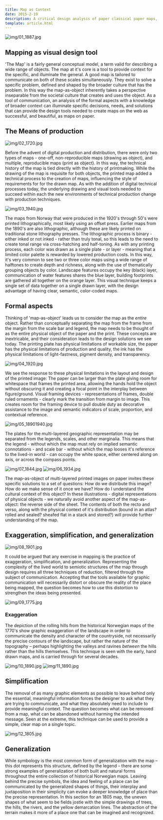 ```yaml
---
title: Map as Context
date: 2015-2-19
description: A critical design analysis of paper classical paper maps, focusing on examples from historical Norwegian  maps circa 1770—1940.
template: article.html
---
```


![img/01_1887.jpg](https://cloud.githubusercontent.com/assets/1987772/4670754/c94b6170-5579-11e4-8e9a-673295c3487c.jpg)

## Mapping as visual design tool

'The Map' is a fairly general conceptual model, a term  valid for describing a wide range of objects. The map at it's core is a tool to provide context for the specific, and illuminate the general. A good map is tailored to communicate on both of these scales simultaneously. They exist to solve a specific problem, defined and shaped by the broader culture that has the problem. In this way the map-as-object inherently takes a perspective inseparable from the societal culture that creates and uses the object. As a tool of communication, an analysis of the formal aspects with a knowledge of broader context can illuminate specific decisions, needs, and solutions that can provide the design tools needed to create maps on the web as successful, and beautiful, as maps on paper.

## The Means of production

![img/02_1720.jpg](https://cloud.githubusercontent.com/assets/1987772/4670802/20a9ed56-557a-11e4-8361-aeff9b20f4ef.jpg)

Before the advent of digital production and distribution, there were only two types of maps - one-off, non-reproducible maps (drawing as object), and multiple, reproducible maps (print as object). In this way, the technical history of the map is tied directly with the history of printmaking. While the drawing of the map is requisite for both objects, the printed map added a technical process to the creation of maps, influencing the style of requirements for for the drawn map. As with the addition of digital technical processes today, the underlying drawing and visual tools needed to succeed within each the new environments of technical production change with production techniques.

![img/03_1940.jpg](https://cloud.githubusercontent.com/assets/1987772/4670833/61b34b62-557a-11e4-9a8d-f5355b76b81c.jpg)

The maps from Norway that were produced in the 1920's through 50's were printed lithographically, most likely using an offset press. Earlier maps from the 1890's are also lithographic, although these are likely printed on traditional stone lithography presses. The lithographic process is binary - either inked or not inked - rather than truly tonal, so this leads to the need to create tonal range via cross-hatching and half-toning. As with any printing process, each color was drawn as a single plate - or layer - meaning that a limited color palette is rewarded by lowered production costs. In this way, it's very common to see two or three color maps using a wide range of halftones to create depth and richness, along with the use of thematically grouping objects by color. Landscape features occupy the key (black) layer, communication of water features shares the blue layer, building footprints are gathered all together on the orange layer. This visual technique keeps a single set of data together on a single drawn layer, with the design advantage of having clear, semantic, color-coded maps.

## Formal aspects
Thinking of 'map-as-object' leads us to consider the map as the *entire* object. Rather than conceptually separating the map from the frame from the margin from the scale bar and legend, the map needs to be thought of as the entire physical object of the paper and the print. These concepts are inextricable, and their consideration leads to the design solutions we see today. The printing plate has physical limitations of workable size, the paper has the physical limitations of production and quality, the ink has the physical limitations of light-fastness, pigment density, and transparency.

![img/04_1920.jpg](https://cloud.githubusercontent.com/assets/1987772/4670899/28807e0e-557b-11e4-88b5-0e5fb9decf5e.jpg)

We see the response to these physical limitations in the layout and design of the printed image: The paper can be larger than the plate giving room for whitespace that frames the printed area, allowing the hands hold the object without obscuring it and creating a focal point in the interplay between figure/ground. Visual framing devices - representations of frames, double ruled ornaments - clearly mark the transition from margin to image. This creates room for the framing device to pull double duty as decorative assistance to the image and semantic indicators of scale, proportion, and contextual reference.

![img/05_18901940.jpg](https://cloud.githubusercontent.com/assets/1987772/4670943/a0bc87d2-557b-11e4-977a-8781e6baae92.jpg)

The plates for the multi-layered geographic representation may be separated from the legends, scales, and other marginalia. This means that the legend - without which the map must rely on implied semantic connotations - and scale bar - without which the map looses it's reference to the lived-in world - can occupy the white space, either centered along on axis, or across the compass points.

![img/07_1844.jpg](https://cloud.githubusercontent.com/assets/1987772/4671011/7771b5a4-557c-11e4-8e42-7612e28e864f.jpg)
![img/06_1934.jpg](https://cloud.githubusercontent.com/assets/1987772/4670992/47530346-557c-11e4-9489-391840bcaa9a.jpg)

The map-as-object of multi-layered printed images on paper invites these specific solutions to a set of questions: How do we distribute this image? How do we make sense of it once we have? How do I understand the cultural context of this object? In these illustrations - digital representations of physical objects - we naturally avoid another aspect of the map-as-object: the reverse side of the sheet. The contents of both the recto and verso, along with the physical context of it's distribution (bound in an atlas? rolled and sealed? sheafed flat in a stack and stored?) will provide further understanding of the map.

## Exaggeration, simplification, and generalization

![img/08_1901.jpg](https://cloud.githubusercontent.com/assets/1987772/4671023/a6e7f7e4-557c-11e4-934e-2d6aa4057ce8.jpg)

It could be argued that any exercise in mapping is the practice of exaggeration, simplification, and generalization. Representing the complexity of the lived world to semiotic structures of the map through design requires all three techniques of reduction, filtered through the subject of communication. Accepting that the tools available for graphic communication will necessarily distort or obscure the reality of the place being mapped, the question becomes how to use this distortion to strengthen the ideas being presented.

![img/09_1775.jpg](https://cloud.githubusercontent.com/assets/1987772/4671042/c9cdc4e6-557c-11e4-82b7-cdffb821ce0e.jpg)

### Exaggeration
The depiction of the rolling hills from the historical Norwegian maps of the 1770's show graphic exaggeration of the landscape in order to communicate the density and character of the countryside, not necessarily the precise contours of the landscape, but rather the nature of the topography – perhaps highlighting the valleys and ravines _between_ the hills rather than the hills themselves. This technique is seen with the early, hand drawn maps, and is carried through for several decades.

![img/10_1890.jpg](https://cloud.githubusercontent.com/assets/1987772/4671055/ff8c8824-557c-11e4-92bf-b32540895071.jpg)
![img/11_1890.jpg](https://cloud.githubusercontent.com/assets/1987772/4671070/23257ff2-557d-11e4-937d-54e37568f8b2.jpg)

## Simplification
The removal of as many graphic elements as possible to leave behind only the essential, meaningful information forces the designer to ask what they are trying to communicate, and what they absolutely need to include to provide meaningful context. The question becomes what can be removed from a map, what can be abandoned without harming the intended message. Seen at the extreme, this technique can be used to provide a simple, clear map on a single topic.

![img/12_1805.jpg](https://cloud.githubusercontent.com/assets/1987772/4671087/504b3440-557d-11e4-925a-8fbd0d139c9b.jpg)

## Generalization
While symbology is the most common form of generalization with the map – this dot represents this structure, defined by the legend – there are some strong examples of generalization of both built and natural forms throughout the entire collection of historical Norwegian maps. Leaving behind the precise symbols, the idea and feeling of a place can be communicated by the generalized shapes of things, their interplay and juxtaposition in their simplicity can evoke a deeper knowledge of place than the precise representation. In this section for an 1805 map, the uneven shapes of what seem to be fields jostle with the simple drawings of trees, the hills, the rivers, and the yellow demarcation lines. The abstraction of the terrain makes it more of a place one that can be imagined and recognized.